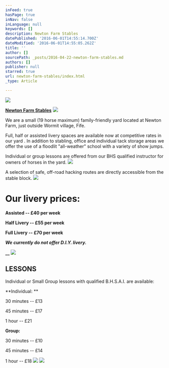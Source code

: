 ```yaml
---
inFeed: true
hasPage: true
inNav: false
inLanguage: null
keywords: []
description: Newton Farm Stables
datePublished: '2016-06-01T14:55:14.700Z'
dateModified: '2016-06-01T14:55:05.262Z'
title: ''
author: []
sourcePath: _posts/2016-04-22-newton-farm-stables.md
authors: []
publisher: null
starred: true
url: newton-farm-stables/index.html
_type: Article

---
```

![](https://the-grid-user-content.s3-us-west-2.amazonaws.com/af7010e3-ecc0-43ea-88a7-def2c9a54889.png)

[**Newton Farm Stables**][0]
![](https://the-grid-user-content.s3-us-west-2.amazonaws.com/c97ebfc9-c35b-47da-895d-a53fa6dcc69a.jpg)

We are a small (19 horse maximum) family-friendly yard located at Newton Farm, just outside Wormit village, Fife.

Full, half or assisted livery spaces are available now at competitive rates in our yard . In addition to stabling, office and individual tack storage areas we offer the use of a floodlit "all-weather" school with a variety of show jumps.

Individual or group lessons are offered from our BHS qualified instructor for owners of horses in the yard.
![](https://the-grid-user-content.s3-us-west-2.amazonaws.com/68da32f7-0dbb-41b7-bfe6-ac34773759e2.png)

A selection of safe, off-road hacking routes are directly accessible from the stable block.
![](https://the-grid-user-content.s3-us-west-2.amazonaws.com/65461b4a-d52b-404a-9b32-11d13179852d.jpg)

# Our livery prices:

**Assisted -- £40 per week**

**Half Livery -- £55 per week**

**Full Livery -- £70 per week**

**_We currently do not offer D.I.Y. livery._**

**__**
![](https://the-grid-user-content.s3-us-west-2.amazonaws.com/20bfa75d-5ee3-40a4-b57e-033e58a81b33.jpg)

## LESSONS

Individual or Small Group lessons with qualified B.H.S.A.I. are available:

**Individual: **

30 minutes -- £13

45 minutes -- £17

1 hour -- £21

**Group:**

30 minutes -- £10

45 minutes -- £14

1 hour -- £18
![](https://the-grid-user-content.s3-us-west-2.amazonaws.com/f32f2b86-7816-4e15-8f65-ba7de6d877a8.png)
![](https://the-grid-user-content.s3-us-west-2.amazonaws.com/ec6fccde-3996-4317-a084-4a514e142380.jpg)

[0]: null